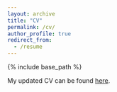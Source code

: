 ```yaml
---
layout: archive
title: "CV"
permalink: /cv/
author_profile: true
redirect_from:
  - /resume
---
```


{% include base_path %}

My updated CV can be found [here](https://drive.google.com/file/d/1MkmS8S9T5XwTDNkidUHOseIhDaBMD3Q2/view?usp=sharing).

